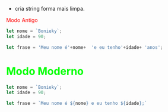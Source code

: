 - cria string forma mais limpa.

<span style="color:red">Modo Antigo</span> 
```js
let nome = `Bonieky`;
let idade = 90;

let frase = 'Meu nome é'+nome+  'e eu tenho'+idade+ 'anos';
```

# <span style="color: #00FF00">Modo Moderno</span> 
```js
let nome = `Bonieky`;
let idade = 90;

let frase = `Meu nome é ${nome} e eu tenho ${idade};`
```